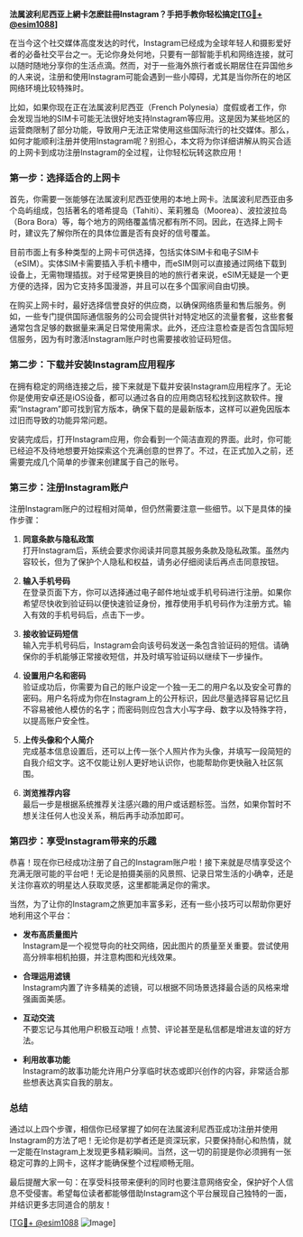 **法属波利尼西亚上網卡怎麽註冊Instagram？手把手教你轻松搞定[[TG💪+ @esim1088](https://t.me/s/esim1088)]**

在当今这个社交媒体高度发达的时代，Instagram已经成为全球年轻人和摄影爱好者的必备社交平台之一。无论你身处何地，只要有一部智能手机和网络连接，就可以随时随地分享你的生活点滴。然而，对于一些海外旅行者或长期居住在异国他乡的人来说，注册和使用Instagram可能会遇到一些小障碍，尤其是当你所在的地区网络环境比较特殊时。

比如，如果你现在正在法属波利尼西亚（French Polynesia）度假或者工作，你会发现当地的SIM卡可能无法很好地支持Instagram等应用。这是因为某些地区的运营商限制了部分功能，导致用户无法正常使用这些国际流行的社交媒体。那么，如何才能顺利注册并使用Instagram呢？别担心，本文将为你详细讲解从购买合适的上网卡到成功注册Instagram的全过程，让你轻松玩转这款应用！

### 第一步：选择适合的上网卡

首先，你需要一张能够在法属波利尼西亚使用的本地上网卡。法属波利尼西亚由多个岛屿组成，包括著名的塔希提岛（Tahiti）、茉莉雅岛（Moorea）、波拉波拉岛（Bora Bora）等，每个地方的网络覆盖情况都有所不同。因此，在选择上网卡时，建议先了解你所在的具体位置是否有良好的信号覆盖。

目前市面上有多种类型的上网卡可供选择，包括实体SIM卡和电子SIM卡（eSIM）。实体SIM卡需要插入手机卡槽中，而eSIM则可以直接通过网络下载到设备上，无需物理插拔。对于经常更换目的地的旅行者来说，eSIM无疑是一个更方便的选择，因为它支持多国漫游，并且可以在多个国家间自由切换。

在购买上网卡时，最好选择信誉良好的供应商，以确保网络质量和售后服务。例如，一些专门提供国际通信服务的公司会提供针对特定地区的流量套餐，这些套餐通常包含足够的数据量来满足日常使用需求。此外，还应注意检查是否包含国际短信服务，因为有时激活Instagram账户时也需要接收验证码短信。

### 第二步：下载并安装Instagram应用程序

在拥有稳定的网络连接之后，接下来就是下载并安装Instagram应用程序了。无论你是使用安卓还是iOS设备，都可以通过各自的应用商店轻松找到这款软件。搜索“Instagram”即可找到官方版本，确保下载的是最新版本，这样可以避免因版本过旧而导致的功能异常问题。

安装完成后，打开Instagram应用，你会看到一个简洁直观的界面。此时，你可能已经迫不及待地想要开始探索这个充满创意的世界了。不过，在正式加入之前，还需要完成几个简单的步骤来创建属于自己的账号。

### 第三步：注册Instagram账户

注册Instagram账户的过程相对简单，但仍然需要注意一些细节。以下是具体的操作步骤：

1. **同意条款与隐私政策**  
   打开Instagram后，系统会要求你阅读并同意其服务条款及隐私政策。虽然内容较长，但为了保护个人隐私和权益，请务必仔细阅读后再点击同意按钮。

2. **输入手机号码**  
   在登录页面下方，你可以选择通过电子邮件地址或手机号码进行注册。如果你希望尽快收到验证码以便快速验证身份，推荐使用手机号码作为注册方式。输入有效的手机号码后，点击下一步。

3. **接收验证码短信**  
   输入完手机号码后，Instagram会向该号码发送一条包含验证码的短信。请确保你的手机能够正常接收短信，并及时填写验证码以继续下一步操作。

4. **设置用户名和密码**  
   验证成功后，你需要为自己的账户设定一个独一无二的用户名以及安全可靠的密码。用户名将成为你在Instagram上的公开标识，因此尽量选择容易记忆且不容易被他人模仿的名字；而密码则应包含大小写字母、数字以及特殊字符，以提高账户安全性。

5. **上传头像和个人简介**  
   完成基本信息设置后，还可以上传一张个人照片作为头像，并填写一段简短的自我介绍文字。这不仅能让别人更好地认识你，也能帮助你更快融入社区氛围。

6. **浏览推荐内容**  
   最后一步是根据系统推荐关注感兴趣的用户或话题标签。当然，如果你暂时不想关注任何人也没关系，稍后再手动添加即可。

### 第四步：享受Instagram带来的乐趣

恭喜！现在你已经成功注册了自己的Instagram账户啦！接下来就是尽情享受这个充满无限可能的平台吧！无论是拍摄美丽的风景照、记录日常生活的小确幸，还是关注你喜欢的明星达人获取灵感，这里都能满足你的需求。

当然，为了让你的Instagram之旅更加丰富多彩，还有一些小技巧可以帮助你更好地利用这个平台：

- **发布高质量图片**  
  Instagram是一个视觉导向的社交网络，因此图片的质量至关重要。尝试使用高分辨率相机拍摄，并注意构图和光线效果。

- **合理运用滤镜**  
  Instagram内置了许多精美的滤镜，可以根据不同场景选择最合适的风格来增强画面美感。

- **互动交流**  
  不要忘记与其他用户积极互动哦！点赞、评论甚至是私信都是增进友谊的好方法。

- **利用故事功能**  
  Instagram的故事功能允许用户分享临时状态或即兴创作的内容，非常适合那些想表达真实自我的朋友。

### 总结

通过以上四个步骤，相信你已经掌握了如何在法属波利尼西亚成功注册并使用Instagram的方法了吧！无论你是初学者还是资深玩家，只要保持耐心和热情，就一定能在Instagram上发现更多精彩瞬间。当然，这一切的前提是你必须拥有一张稳定可靠的上网卡，这样才能确保整个过程顺畅无阻。

最后提醒大家一句：在享受科技带来便利的同时也要注意网络安全，保护好个人信息不受侵害。希望每位读者都能够借助Instagram这个平台展现自己独特的一面，并结识更多志同道合的朋友！

[[TG💪+ @esim1088](https://t.me/s/esim1088) ![Image](https://i.postimg.cc/4NQfJmqS/Snipaste-2025-05-13-00-14-12.png)]